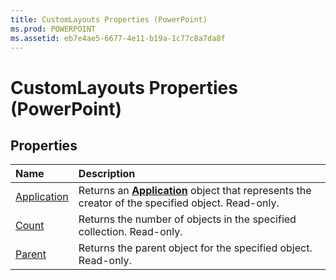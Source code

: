```yaml
---
title: CustomLayouts Properties (PowerPoint)
ms.prod: POWERPOINT
ms.assetid: eb7e4ae5-6677-4e11-b19a-1c77c8a7da8f
---
```



# CustomLayouts Properties (PowerPoint)

## Properties



|**Name**|**Description**|
|:-----|:-----|
|[Application](customlayouts-application-property-powerpoint.md)|Returns an  **[Application](application-object-powerpoint.md)** object that represents the creator of the specified object. Read-only.|
|[Count](customlayouts-count-property-powerpoint.md)|Returns the number of objects in the specified collection. Read-only.|
|[Parent](customlayouts-parent-property-powerpoint.md)|Returns the parent object for the specified object. Read-only.|

